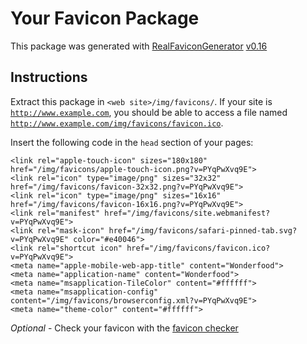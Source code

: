 # Your Favicon Package

This package was generated with [RealFaviconGenerator](https://realfavicongenerator.net/) [v0.16](https://realfavicongenerator.net/change_log#v0.16)

## Instructions

Extract this package in <code>&lt;web site&gt;/img/favicons/</code>. If your site is <code>http://www.example.com</code>, you should be able to access a file named <code>http://www.example.com/img/favicons/favicon.ico</code>.

Insert the following code in the `head` section of your pages:

    <link rel="apple-touch-icon" sizes="180x180" href="/img/favicons/apple-touch-icon.png?v=PYqPwXvq9E">
    <link rel="icon" type="image/png" sizes="32x32" href="/img/favicons/favicon-32x32.png?v=PYqPwXvq9E">
    <link rel="icon" type="image/png" sizes="16x16" href="/img/favicons/favicon-16x16.png?v=PYqPwXvq9E">
    <link rel="manifest" href="/img/favicons/site.webmanifest?v=PYqPwXvq9E">
    <link rel="mask-icon" href="/img/favicons/safari-pinned-tab.svg?v=PYqPwXvq9E" color="#e40046">
    <link rel="shortcut icon" href="/img/favicons/favicon.ico?v=PYqPwXvq9E">
    <meta name="apple-mobile-web-app-title" content="Wonderfood">
    <meta name="application-name" content="Wonderfood">
    <meta name="msapplication-TileColor" content="#ffffff">
    <meta name="msapplication-config" content="/img/favicons/browserconfig.xml?v=PYqPwXvq9E">
    <meta name="theme-color" content="#ffffff">

*Optional* - Check your favicon with the [favicon checker](https://realfavicongenerator.net/favicon_checker)